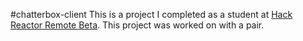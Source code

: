 #chatterbox-client
This is a project I completed as a student at [Hack Reactor Remote Beta](http://www.hackreactor.com/remote-beta). This project was worked on with a pair.